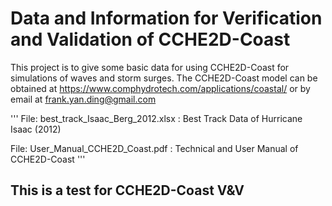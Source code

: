 # Data and Information for Verification and Validation of CCHE2D-Coast
This project is to give some basic data for using CCHE2D-Coast for simulations of waves and storm surges. The CCHE2D-Coast model can be obtained at https://www.comphydrotech.com/applications/coastal/ or by email at frank.yan.ding@gmail.com

'''
File: best_track_Isaac_Berg_2012.xlsx : Best Track Data of Hurricane Isaac (2012)

File: User_Manual_CCHE2D_Coast.pdf : Technical and User Manual of CCHE2D-Coast
'''
## This is a test for CCHE2D-Coast V&V 

